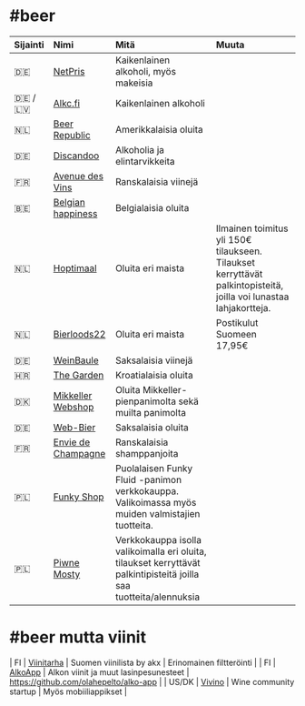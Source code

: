 # \#beer

| Sijainti | Nimi | Mitä | Muuta |
| :--- | :--- | :--- | :--- |
| 🇩🇪 | [NetPris](https://www.netpris.net) | Kaikenlainen alkoholi, myös makeisia |
| 🇩🇪 / 🇱🇻 | [Alkc.fi](https://alkc.fi/) | Kaikenlainen alkoholi |
| 🇳🇱 | [Beer Republic](https://beerrepublic.eu/) | Amerikkalaisia oluita |
| 🇩🇪 | [Discandoo](https://www.discandooo.com/) | Alkoholia ja elintarvikkeita |
| 🇫🇷 | [Avenue des Vins](http://avenuedesvins.fr/) | Ranskalaisia viinejä |
| 🇧🇪 | [Belgian happiness](https://www.belgianhappiness.com/en) | Belgialaisia oluita |
| 🇳🇱 | [Hoptimaal](https://www.hoptimaal.nl/en/) | Oluita eri maista | Ilmainen toimitus yli 150€ tilaukseen. Tilaukset kerryttävät palkintopisteitä, joilla voi lunastaa lahjakortteja. |
| 🇳🇱 | [Bierloods22](https://www.bierloods22.nl/en/) | Oluita eri maista | Postikulut Suomeen 17,95€ |
| 🇩🇪 | [WeinBaule](http://www.weinbaule.de/) | Saksalaisia viinejä |
| 🇭🇷 | [The Garden](https://thegarden.hr/shop/) | Kroatialaisia oluita |
| 🇩🇰 | [Mikkeller Webshop](https://shop.mikkeller.dk/) | Oluita Mikkeller-pienpanimolta sekä muilta panimolta |
| 🇩🇪 | [Web-Bier](http://www.web-bier.de/) | Saksalaisia oluita |
| 🇫🇷 | [Envie de Champagne](https://www.enviedechamp.com/en/) | Ranskalaisia shamppanjoita |
| 🇵🇱 | [Funky Shop](https://funkyshop.pl/en/) | Puolalaisen Funky Fluid -panimon verkkokauppa. Valikoimassa myös muiden valmistajien tuotteita. | 
| 🇵🇱 | [Piwne Mosty](https://www.piwnemosty.pl/) | Verkkokauppa isolla valikoimalla eri oluita, tilaukset kerryttävät palkintipisteitä joilla saa tuotteita/alennuksia | 

# \#beer mutta viinit
| FI | [Viinitarha](https://viinitarha.app/) | Suomen viinilista by akx | Erinomainen filtteröinti |
| FI | [AlkoApp](https://alko.tetrium.fi/) | Alkon viinit ja muut lasinpesunesteet | https://github.com/olahepelto/alko-app |
| US/DK | [Vivino](https://www.vivino.com//) | Wine community startup | Myös mobiiliappikset |

